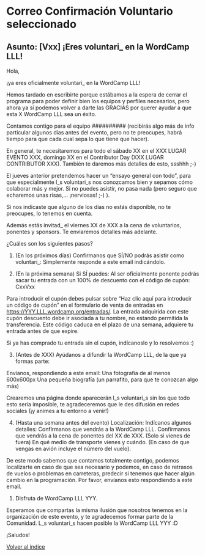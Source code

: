 # Correo Confirmación Voluntario seleccionado

## Asunto: [Vxx] ¡Eres voluntari_ en la WordCamp LLL!

Hola,

¡ya eres oficialmente voluntari_ en la WordCamp LLL! 

Hemos tardado en escribirte porque estábamos a la espera de cerrar el programa para poder definir bien los equipos y perfiles necesarios, pero ahora ya sí podemos volver a darte las GRACIAS por querer ayudar a que esta X WordCamp LLL sea un éxito. 

Contamos contigo para el equipo ########## (recibirás algo más de info particular algunos días antes del evento, pero no te preocupes, habrá tiempo para que cada cual sepa lo que tiene que hacer).


En general, te necesitaremos para todo el sábado XX en el XXX LUGAR EVENTO XXX, domingo XX en el Contributor Day (XXX LUGAR CONTRIBUTOR XXX). También te daremos más detalles de esto, ssshhh ;-)

El jueves anterior pretendemos hacer un “ensayo general con todo”, para que especialmente l_s voluntari_s nos conozcamos bien y sepamos cómo colaborar más y mejor. Si no puedes asistir, no pasa nada (pero seguro que echaremos unas risas,... ¡nerviosas! ;-) ).

Si nos indicaste que alguno de los días no estás disponible, no te preocupes, lo tenemos en cuenta.

Además estás invitad_ el viernes XX de XXX a la cena de voluntarios, ponentes y sponsors. Te enviaremos detalles más adelante.

¿Cuáles son los siguientes pasos?

1. (En los próximos días) Confirmanos que SÍ/NO podrás asistir como voluntari_: Simplemente responde a este email indicándolo. 


2. (En la próxima semana) Si SÍ puedes:
Al ser oficialmente ponente podrás sacar tu entrada con un 100% de descuento con el código de cupón: CxxVxx

Para introducir el cupón debes pulsar sobre “Haz clic aquí para introducir un código de cupón” en el formulario de venta de entradas en https://YYY.LLL.wordcamp.org/entradas/. La entrada adquirida con este cupón descuento debe ir asociada a tu nombre, no estando permitida la transferencia. Este código caduca en el plazo de una semana, adquiere tu entrada antes de que expire. 

Si ya has comprado tu entrada sin el cupón, indícanoslo y lo resolvemos :) 

3. (Antes de XXX) Ayúdanos a difundir la WordCamp LLL, de la que ya formas parte: 

Envíanos, respondiendo a este email:
Una fotografía de al menos 600x600px
Una pequeña biografía (un parrafito, para que te conozcan algo más) 

Crearemos una página donde aparecerán l_s voluntari_s  sin los que todo esto sería imposible, te agradeceremos que le des difusión en redes sociales (¡y animes a tu entorno a venir!)

4. (Hasta una semana antes del evento) Localización: Indícanos algunos detalles:
Confírmanos que vendrás a la WordCamp LLL. 
Confírmanos que vendrás a la cena de ponentes del XX de XXX. 
(Solo si vienes de fuera) En qué medio de transporte vienes y cuándo. (En caso de que vengas en avión incluye el número del vuelo).

De este modo sabemos que contamos totalmente contigo, podemos localizarte en caso de que sea necesario y podemos, en caso de retrasos de vuelos o problemas en carreteras, predecir si tenemos que hacer algún cambio en la programación.
Por favor, envíanos esto respondiendo a este email.


1. Disfruta de WordCamp LLL YYY.

Esperamos que compartas la misma ilusión que nosotros tenemos en la organización de este evento, y te agradecemos formar parte de la Comunidad. L_s voluntari_s hacen posible la WordCamp LLL YYY :D

¡Saludos!


[Volver al índice](../README.md)
